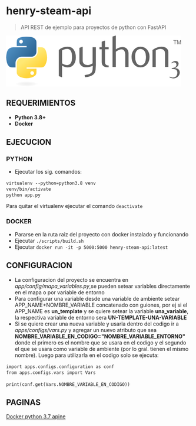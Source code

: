 # henry-steam-api

> API REST de ejemplo para proyectos de python con FastAPI


![alt text](img/python.png)

## REQUERIMIENTOS

* **Python 3.8+**
* **Docker**

## EJECUCION

### PYTHON
* Ejecutar los sig. comandos:
```
virtualenv --python=python3.8 venv
venv/bin/activate
python app.py
```
Para quitar el virtualenv ejecutar el comando `deactivate`

### DOCKER

* Pararse en la ruta raiz del proyecto con docker instalado y funcionando
* Ejecutar `./scripts/build.sh`
* Ejecutar `docker run -it -p 5000:5000 henry-steam-api:latest`

## CONFIGURACION
* La configuracion del proyecto se encuentra en *app/config/mapa_variables.py*,se pueden setear variables directamente en el mapa o por variable de entorno
* Para configurar una variable desde una variable de ambiente setear APP_NAME+NOMBRE_VARIABLE concatenado con guiones, por ej si el APP_NAME es **un_template** y se quiere setear la variable **una_variable**, la respectiva variable de entorno sera **UN-TEMPLATE-UNA-VARIABLE**
* Si se quiere crear una nueva variable y usarla dentro del codigo ir a *apps/configs/vars.py* y agregar un nuevo atributo que sea **NOMBRE_VARIABLE_EN_CODIGO="NOMBRE_VARIABLE_ENTORNO"** donde el primero es el nombre que se usara en el codigo y el segundo el que se usara como variable de ambiente (por lo gral. tienen el mismo nombre).
Luego para utilizarla en el codigo solo se ejecuta:
```
import apps.configs.configuration as conf
from apps.configs.vars import Vars

print(conf.get(Vars.NOMBRE_VARIABLE_EN_CODIGO))
```


## PAGINAS

[Docker python 3.7 apine](https://hub.docker.com/_/python)
